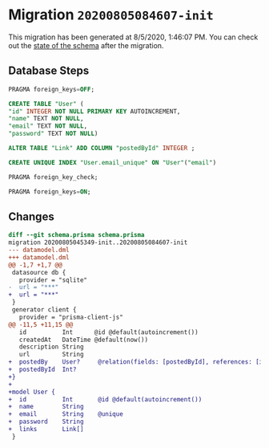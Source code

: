 # Migration `20200805084607-init`

This migration has been generated at 8/5/2020, 1:46:07 PM.
You can check out the [state of the schema](./schema.prisma) after the migration.

## Database Steps

```sql
PRAGMA foreign_keys=OFF;

CREATE TABLE "User" (
"id" INTEGER NOT NULL PRIMARY KEY AUTOINCREMENT,
"name" TEXT NOT NULL,
"email" TEXT NOT NULL,
"password" TEXT NOT NULL)

ALTER TABLE "Link" ADD COLUMN "postedById" INTEGER ;

CREATE UNIQUE INDEX "User.email_unique" ON "User"("email")

PRAGMA foreign_key_check;

PRAGMA foreign_keys=ON;
```

## Changes

```diff
diff --git schema.prisma schema.prisma
migration 20200805045349-init..20200805084607-init
--- datamodel.dml
+++ datamodel.dml
@@ -1,7 +1,7 @@
 datasource db {
   provider = "sqlite" 
-  url = "***"
+  url = "***"
 }
 generator client {
   provider = "prisma-client-js"
@@ -11,5 +11,15 @@
   id          Int      @id @default(autoincrement())
   createdAt   DateTime @default(now())
   description String
   url         String
+  postedBy    User?     @relation(fields: [postedById], references: [id])
+  postedById  Int?
+}
+
+model User {
+  id          Int       @id @default(autoincrement())
+  name        String
+  email       String    @unique
+  password    String
+  links       Link[]
 }
```


